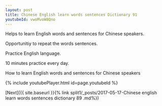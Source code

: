 ```yaml
---
layout: post
title: Chinese English learn words sentences Dictionary 91 
youtubeId: vwoMvoW8Qno
---
```

 
 
Helps to learn English words and sentences for Chinese speakers.

Opportunitiy to repeat the words sentences. 

Practice English language. 
 
10 minutes practice every day. 
 
How to learn English words and sentences for Chinese speakers 
 
{% include youtubePlayer.html id=page.youtubeId %}
 
 
[Next]({{ site.baseurl }}{% link  split1/_posts/2017-05-17-Chinese english learn words sentences dictionary 89 .md%})
 

